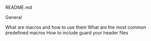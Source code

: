 README.md 

General

What are macros and how to use them
What are the most common predefined macros
How to include guard your header files
